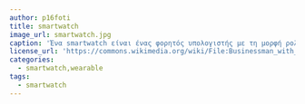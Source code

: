 ```yaml
---
author: p16foti
title: smartwatch
image_url: smartwatch.jpg
caption: 'Ένα smartwatch είναι ένας φορητός υπολογιστής με τη μορφή ρολογιού. Τα σύγχρονα smartwatches παρέχουν μια τοπική διεπαφή οθόνης αφής για καθημερινή χρήση.'
license_url: 'https://commons.wikimedia.org/wiki/File:Businessman_with_a_smartwatch_(Unsplash).jpg'
categories:
  - smartwatch,wearable
tags:
  - smartwatch
---
```

